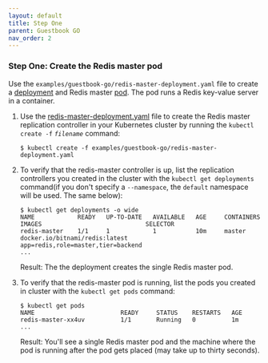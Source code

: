 ```yaml
---
layout: default
title: Step One
parent: Guestbook GO
nav_order: 2
---
```




### Step One: Create the Redis master pod<a id="step-one"></a>

Use the `examples/guestbook-go/redis-master-deployment.yaml` file to create a [deployment](https://kubernetes.io/docs/concepts/workloads/controllers/deployment/) and Redis master [pod](https://kubernetes.io/docs/concepts/workloads/pods/pod-overview/). The pod runs a Redis key-value server in a container.

1. Use the [redis-master-deployment.yaml](redis-master-deployment.yaml) file to create the Redis master replication controller in your Kubernetes cluster by running the `kubectl create -f` *`filename`* command:

    ```console
    $ kubectl create -f examples/guestbook-go/redis-master-deployment.yaml
   
    ```

2. To verify that the redis-master controller is up, list the replication controllers you created in the cluster with the `kubectl get deployments` command(if you don't specify a `--namespace`, the `default` namespace will be used. The same below):

    ```console
    $ kubectl get deployments -o wide
    NAME            READY   UP-TO-DATE   AVAILABLE   AGE     CONTAINERS   IMAGES                             SELECTOR
    redis-master    1/1     1            1           10m     master       docker.io/bitnami/redis:latest     app=redis,role=master,tier=backend
    ...
    ```

    Result: The the deployment creates the single Redis master pod.

3. To verify that the redis-master pod is running, list the pods you created in cluster with the `kubectl get pods` command:

    ```console
    $ kubectl get pods
    NAME                        READY     STATUS    RESTARTS   AGE
    redis-master-xx4uv          1/1       Running   0          1m
    ...
    ```

    Result: You'll see a single Redis master pod and the machine where the pod is running after the pod gets placed (may take up to thirty seconds).
